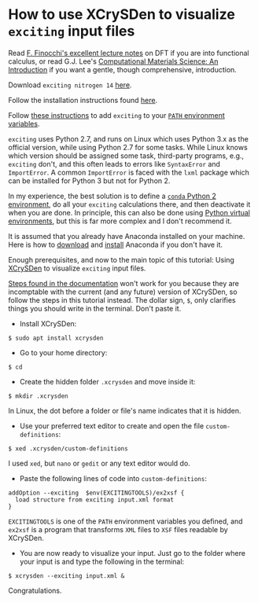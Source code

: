 # How to use XCrySDen to visualize `exciting` input files

Read [F. Finocchi's excellent lecture notes](http://www.attaccalite.com/wp-content/uploads/2017/04/pdf_DFT4beginners.pdf) on DFT if you are into functional calculus, or read G.J. Lee's [Computational Materials Science: An Introduction](https://www.routledge.com/Computational-Materials-Science-An-Introduction-Second-Edition/Lee/p/book/9781498749732) if you want a gentle, though comprehensive, introduction.

Download `exciting nitrogen 14` [here](http://exciting-code.org/nitrogen-14).

Follow the installation instructions found [here](http://exciting-code.org/nitrogen-download-and-compile-exciting).

Follow [these instructions](http://exciting-code.org/nitrogen-tutorial-scripts-and-environment-variables) to add `exciting` to your [`PATH` environment variables](https://en.wikipedia.org/wiki/Environment_variable).

`exciting` uses Python 2.7, and runs on Linux which uses Python 3.x as the official version, while using Python 2.7 for some tasks. While Linux knows which version should be assigned some task, third-party programs, e.g., `exciting` don't, and this often leads to errors like `SyntaxError` and `ImportError`. A common `ImportError` is faced with the `lxml` package which can be installed for Python 3 but not for Python 2.

In my experience, the best solution is to define a [`conda` Python 2 environment](https://docs.anaconda.com/anaconda/user-guide/tasks/switch-environment/), do all your `exciting` calculations there, and then deactivate it when you are done. In principle, this can also be done using [Python virtual environments](https://docs.python.org/3/tutorial/venv.html), but this is far more complex and I don't recommend it.

It is assumed that you already have Anaconda installed on your machine. Here is how to [download](https://www.anaconda.com/products/individual) and [install](https://docs.anaconda.com/anaconda/install/) Anaconda if you don't have it.

Enough prerequisites, and now to the main topic of this tutorial: Using [XCrySDen](http://www.xcrysden.org/XCrySDen.html) to visualize `exciting` input files.

[Steps found in the documentation](http://exciting-code.org/xcrysdenexcitingsetup) won't work for you because they are incomptable with the current (and any future) version of XCrySDen, so follow the steps in this tutorial instead. The dollar sign, `$`, only clarifies things you should write in the terminal. Don't paste it.

* Install XCrySDen:
```
$ sudo apt install xcrysden
```
* Go to your home directory:
```
$ cd
```
* Create the hidden folder `.xcrysden` and move inside it:
```
$ mkdir .xcrysden
```
In Linux, the dot before a folder or file's name indicates that it is hidden.
* Use your preferred text editor to create and open the file `custom-definitions`:
```
$ xed .xcrysden/custom-definitions
```
I used `xed`, but `nano` or `gedit` or any text editor would do.
* Paste the following lines of code into `custom-definitions`:
```
addOption --exciting  $env(EXCITINGTOOLS)/ex2xsf {
  load structure from exciting input.xml format
}
```
`EXCITINGTOOLS` is one of the `PATH` environment variables you defined, and `ex2xsf` is a program that transforms `XML` files to `XSF` files readable by XCrySDen.
* You are now ready to visualize your input. Just go to the folder where your input is and type the following in the terminal:
```
$ xcrysden --exciting input.xml &
```
Congratulations.
